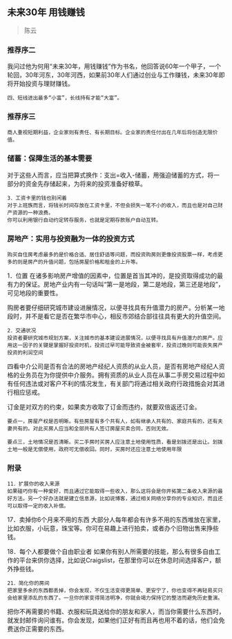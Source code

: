 ## 未来30年 用钱赚钱
> 陈云

### 推荐序二

我问过他为何用“未来30年，用钱赚钱”作为书名，他回答说60年一个甲子，一个轮回，30年河东，30年河西，如果前30年人们通过创业与工作赚钱，未来30年即将开始投资与理财赚钱。

 
    四、短线进出最多“小富”，长线持有才能“大富”。

### 推荐序三

    商人重视短期利益，企业家则有责任、有长期目标。企业家的责任付出在几年后将创造无限价值。

### 储蓄：保障生活的基本需要

对于这些人而言，应当把算式换作：支出=收入-储蓄，用强迫储蓄的方式，将一部分的资金先存储起来，为将来的投资准备好粮草。 

    3．工资卡里的钱也别闲着 
    对于上班族而言，将钱长时间存放在工资卡里，不但会损失一笔不小的收入，而且也是对自己财产资源的一种浪费。 
    你可以利用银行自动约定转存服务，也就是定期存款账户自动互转。 

### 房地产：实用与投资融为一体的投资方式

    购买自住房考虑最多的是价格合适、居住舒适等问题，而投资购房则更像投资股票一样，考虑更多的则是房产的升值问题，包括房屋价格和租金的上升等。

1．位置 
    在诸多影响房产增值的因素中，位置是首当其冲的，是投资取得成功的最有力的保证。房地产业内有一句话叫“第一是地段，第二是地段，第三还是地段”，可见地段的重要性。

购房者要仔细研究城市建设进展情况，以便寻找具有升值潜力的房产。分析某一地段时，并不是看它是否在繁华市中心，相反市郊结合部往往具有更大的升值空间。 

    2．交通状况 
    投资者要研究城市规划方案，关注城市的基本建设进展情况，以便寻找具有升值潜力的房产。应用这一因子的关键是掌握好投资时机，投资过早可能导致资金被套牢，投资过晚则可能丧失房产投资的利润空间

四看中介公司是否有合法的房地产经纪人资质的从业人员，是否有房地产经纪人资格的业务员在为你提供中介服务。拥有资质的从业人员在从事二手房交易过程中如有任何违法或对客户不利的情况发生，有关部门将通过相关政府行政措施会对其进行相应惩戒。 

订金是对双方的约束，如果卖方收取了订金而违约，就要双倍返还订金。 

    要点一，房屋产权是否明晰。有些房屋有多个共有人，如有继承人共有的、家庭共有的，还有夫妻共有的。对此买房人应当和全部共有人签订房屋买卖合同，否则无效。

    要点三，土地情况是否清晰。买二手房时买房人应注意土地使用性质，看是划拨还是出让。划拨土地一般是无偿使用，政府可无偿收回。同时，买房时还应注意土地使用年限

### 附录

    11．扩展你的收入来源 
    如果碰巧你有一种爱好，而且通过它能取得一些收入，那么这将会是你开拓第二条收入来源的最好方法。另一个好办法就是建立信息源，比如说博客，通过相关网络分享你的专业知识，而且还可以取得一定的收入补偿。 

17．卖掉你6个月来不用的东西 
    大部分人每年都会有许多不用的东西堆放在家里，比如衣服，小玩意，珠宝等。你可在易趣上进行拍卖，或者办个旧物出售来挣些钱。 

18．每个人都要做个自由职业者 
    如果你有别人所需要的技能，那么有很多自由工作的平台来供你选择，比如说Craigslist，在那里你可以在休息时间选择客户，额外挣些钱。 

    21．简化你的房间 
    把家里多余的东西都丢掉，你会发现，不仅生活变得更简单、更安宁了，你也变得不再轻易买只会给家里添乱的东西了。一旦你的家变得简洁明净，你就会竭力保持它的整洁而避免历史重演。 

把你不再需要的书籍、衣服和玩具送给你的朋友和家人，而当你需要什么东西时，就发封邮件询问谁有。你会发现，如果他们正好有而且再也用不着的话，他们会免费送你正需要的东西。 